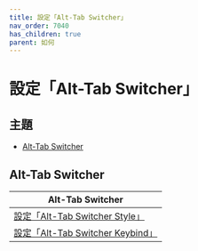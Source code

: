 ```yaml
---
title: 設定「Alt-Tab Switcher」
nav_order: 7040
has_children: true
parent: 如何
---
```



# 設定「Alt-Tab Switcher」




## 主題

* [Alt-Tab Switcher](#alt-tab-switcher)




## Alt-Tab Switcher

| Alt-Tab Switcher |
| ---------------- |
| [設定「Alt-Tab Switcher Style」](https://samwhelp.github.io/note-about-linuxmint-cinnamon/read/howto/config-alttab-switcher/config-alttab-switcher-style.html) |
| [設定「Alt-Tab Switcher Keybind」](https://samwhelp.github.io/note-about-linuxmint-cinnamon/read/howto/config-alttab-switcher/config-alttab-switcher-keybind.html) |

